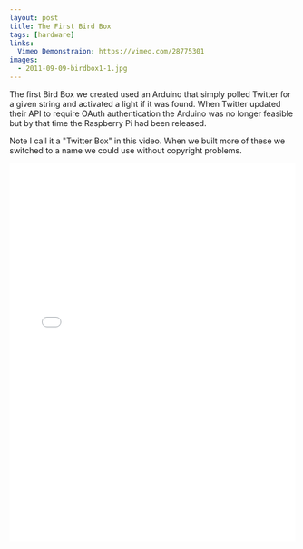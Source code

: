 ```yaml
---
layout: post
title: The First Bird Box 
tags: [hardware]
links:
  Vimeo Demonstraion: https://vimeo.com/28775301
images:
  - 2011-09-09-birdbox1-1.jpg
---
```

The first Bird Box we created used an Arduino that simply polled Twitter for a given string and activated a light if it was found.  When Twitter updated their API to require OAuth authentication the Arduino was no longer feasible but by that time the Raspberry Pi had been released. 

Note I call it a "Twitter Box" in this video.  When we built more of these we switched to a name we could use without copyright problems.  

<iframe src="//player.vimeo.com/video/28775301" width="100%" height="667" frameborder="0" webkitallowfullscreen mozallowfullscreen allowfullscreen></iframe>